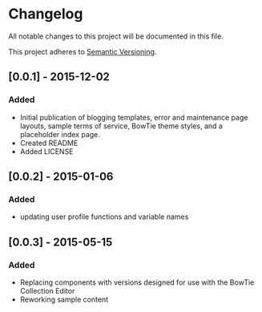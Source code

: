 # Changelog

All notable changes to this project will be documented in this file.

This project adheres to [Semantic Versioning](http://semver.org/).

## [0.0.1] - 2015-12-02
### Added
- Initial publication of blogging templates, error and maintenance page layouts, sample terms of service, BowTie theme styles, and a placeholder index page.
- Created README
- Added LICENSE

## [0.0.2] - 2015-01-06
### Added
- updating user profile functions and variable names

## [0.0.3] - 2015-05-15
### Added
- Replacing components with versions designed for use with the BowTie Collection Editor
- Reworking sample content
